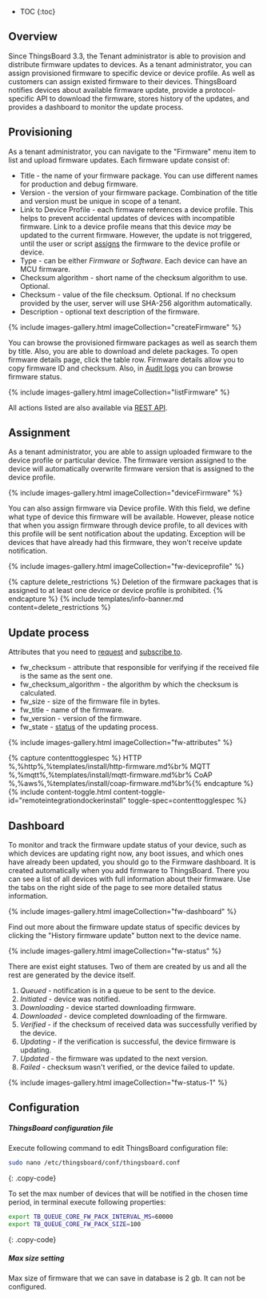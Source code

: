 * TOC 
{:toc}

## Overview

Since ThingsBoard 3.3, the Tenant administrator is able to provision and distribute firmware updates to devices. As a
tenant administrator, you can assign provisioned firmware to specific device or device profile. As well as customers can assign existed firmware to 
their devices. ThingsBoard notifies devices about available firmware update, provide a protocol-specific API to download the firmware, stores
history of the updates, and provides a dashboard to monitor the update process.

## Provisioning

As a tenant administrator, you can navigate to the "Firmware" menu item to list and upload firmware updates. 
Each firmware update consist of:

* Title - the name of your firmware package. You can use different names for production and debug firmware. 
* Version - the version of your firmware package. Combination of the title and version must be unique in scope of a tenant.
* Link to Device Profile - each firmware references a device profile. This helps to prevent accidental updates of devices with incompatible firmware. 
  Link to a device profile means that this device *may* be updated to the current firmware. 
  However, the update is not triggered, until the user or script [assigns](#assignment) the firmware to the device profile or device.
* Type - can be either *Firmware* or *Software*. Each device can have an MCU firmware.     
* Checksum algorithm - short name of the checksum algorithm to use. Optional.
* Checksum - value of the file checksum. Optional. If no checksum provided by the user, server will use SHA-256 algorithm automatically.
* Description - optional text description of the firmware. 

{% include images-gallery.html imageCollection="createFirmware" %}

You can browse the provisioned firmware packages as well as search them by title. Also, you are able to download and delete packages.
To open firmware details page, click the table row. Firmware details allow you to copy firmware ID and checksum. 
Also, in [Audit logs](/docs/{{docsPrefix}}user-guide/audit-log/) you can browse firmware status.

{% include images-gallery.html imageCollection="listFirmware" %}

All actions listed are also available via [REST API](/docs/{{docsPrefix}}reference/rest-api/).

## Assignment

As a tenant administrator, you are able to assign uploaded firmware to the device profile or particular device. 
The firmware version assigned to the device will automatically overwrite firmware version that is assigned to the device profile.

{% include images-gallery.html imageCollection="deviceFirmware" %}

You can also assign firmware via Device profile. With this field, we define what type of device this firmware will be available.
However, please notice that when you assign firmware through device profile, to all devices with this profile will be sent notification about the updating. 
Exception will be devices that have already had this firmware, they won't receive update notification.

{% include images-gallery.html imageCollection="fw-deviceprofile" %}

{% capture delete_restrictions %}
Deletion of the firmware packages that is assigned to at least one device or device profile is prohibited.
{% endcapture %}
{% include templates/info-banner.md content=delete_restrictions %}


## Update process

Attributes that you need to [request](/docs/{{docsPrefix}}reference/mqtt-api/#request-attribute-values-from-the-server) 
and [subscribe to](/docs/{{docsPrefix}}reference/mqtt-api/#subscribe-to-attribute-updates-from-the-server).

- fw_checksum - attribute that responsible for verifying if the received file is the same as the sent one.
- fw_checksum_algorithm - the algorithm by which the checksum is calculated. 
- fw_size - size of the firmware file in bytes.
- fw_title - name of the firmware.
- fw_version - version of the firmware.
- fw_state - [status](/docs/{{docsPrefix}}user-guide/firmware/?remoteintegrationdockerinstall=mqtt#dashboard) of the updating process. 

{% include images-gallery.html imageCollection="fw-attributes" %}

{% capture contenttogglespec %}
HTTP<br/>%,%http%,%templates/install/http-firmware.md%br%
MQTT<br/>%,%mqtt%,%templates/install/mqtt-firmware.md%br%
CoAP<br/>%,%aws%,%templates/install/coap-firmware.md%br%{% endcapture %}
{% include content-toggle.html content-toggle-id="remoteintegrationdockerinstall" toggle-spec=contenttogglespec %}

## Dashboard

To monitor and track the firmware update status of your device, such as which devices are updating right now, 
any boot issues, and which ones have already been updated, you should go to the Firmware dashboard.
It is created automatically when you add firmware to ThingsBoard.
There you can see a list of all devices with full information about their firmware. 
Use the tabs on the right side of the page to see more detailed status information.

{% include images-gallery.html imageCollection="fw-dashboard" %}

Find out more about the firmware update status of specific devices by clicking the "History firmware update" button next to the device name.

{% include images-gallery.html imageCollection="fw-status" %}

There are exist eight statuses. Two of them are created by us and all the rest are generated by the device itself.

1. _Queued_ - notification is in a queue to be sent to the device.
2. _Initiated_ - device was notified.
3. _Downloading_ - device started downloading firmware.
4. _Downloaded_ - device completed downloading of the firmware.
5. _Verified_ - if the checksum of received data was successfully verified by the device.
6. _Updating_ - if the verification is successful, the device firmware is updating.
7. _Updated_ - the firmware was updated to the next version.
8. _Failed_ - checksum wasn't verified, or the device failed to update.

{% include images-gallery.html imageCollection="fw-status-1" %}

## Configuration

##### ThingsBoard configuration file

Execute following command to edit ThingsBoard configuration file:

```bash
sudo nano /etc/thingsboard/conf/thingsboard.conf
```
{: .copy-code}

To set the max number of devices that will be notified in the chosen time period, in terminal execute following properties:

```bash
export TB_QUEUE_CORE_FW_PACK_INTERVAL_MS=60000
export TB_QUEUE_CORE_FW_PACK_SIZE=100
```
{: .copy-code}

##### Max size setting

Max size of firmware that we can save in database is 2 gb. It can not be configured.
